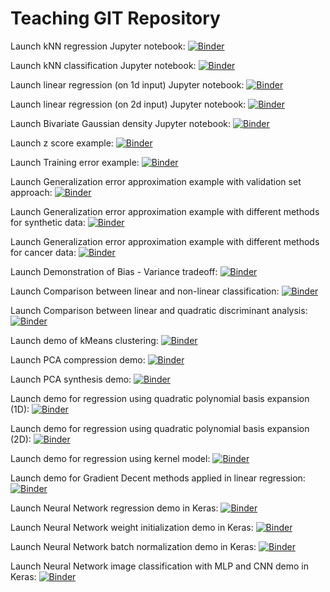 # Teaching GIT Repository

Launch kNN regression Jupyter notebook: 
[![Binder](https://mybinder.org/badge.svg)](https://mybinder.org/v2/gh/zaspel/teaching.git/master?filepath=kNN_regression.ipynb)

Launch kNN classification Jupyter notebook: 
[![Binder](https://mybinder.org/badge.svg)](https://mybinder.org/v2/gh/zaspel/teaching.git/master?filepath=kNN_classification.ipynb)

Launch linear regression (on 1d input) Jupyter notebook: 
[![Binder](https://mybinder.org/badge.svg)](https://mybinder.org/v2/gh/zaspel/teaching.git/master?filepath=linear_regression_1d.ipynb)

Launch linear regression (on 2d input) Jupyter notebook: 
[![Binder](https://mybinder.org/badge.svg)](https://mybinder.org/v2/gh/zaspel/teaching.git/master?filepath=linear_regression_2d.ipynb)

Launch Bivariate Gaussian density Jupyter notebook: 
[![Binder](https://mybinder.org/badge.svg)](https://mybinder.org/v2/gh/zaspel/teaching.git/master?filepath=bivariate_gaussian.ipynb)

Launch z score example: 
[![Binder](https://mybinder.org/badge.svg)](https://mybinder.org/v2/gh/zaspel/teaching.git/master?filepath=linear_regression_z_score_test.ipynb)

Launch Training error example: 
[![Binder](https://mybinder.org/badge.svg)](https://mybinder.org/v2/gh/zaspel/teaching.git/master?filepath=training_error.ipynb)

Launch Generalization error approximation example with validation set approach: 
[![Binder](https://mybinder.org/badge.svg)](https://mybinder.org/v2/gh/zaspel/teaching.git/master?filepath=kNN_prediction_error_validation_set_approach.ipynb)

Launch Generalization error approximation example with different methods for synthetic data: 
[![Binder](https://mybinder.org/badge.svg)](https://mybinder.org/v2/gh/zaspel/teaching.git/master?filepath=kNN_prediction_error_method_comparison.ipynb)

Launch Generalization error approximation example with different methods for cancer data: 
[![Binder](https://mybinder.org/badge.svg)](https://mybinder.org/v2/gh/zaspel/teaching.git/master?filepath=kNN_prediction_error_method_comparison_cancer.ipynb)

Launch Demonstration of Bias - Variance tradeoff:
[![Binder](https://mybinder.org/badge.svg)](https://mybinder.org/v2/gh/zaspel/teaching.git/master?filepath=kNN_regression_bias_variance_tradeoff.ipynb)

Launch Comparison between linear and non-linear classification:
[![Binder](https://mybinder.org/badge.svg)](https://mybinder.org/v2/gh/zaspel/teaching.git/master?filepath=classification_linear_vs_nonlinear.ipynb)

Launch Comparison between linear and quadratic discriminant analysis:
[![Binder](https://mybinder.org/badge.svg)](https://mybinder.org/v2/gh/zaspel/teaching.git/master?filepath=linear_classification.ipynb)

Launch demo of kMeans clustering:
[![Binder](https://mybinder.org/badge.svg)](https://mybinder.org/v2/gh/zaspel/teaching.git/master?filepath=kMeans_clustering.ipynb)

Launch PCA compression demo:
[![Binder](https://mybinder.org/badge.svg)](https://mybinder.org/v2/gh/zaspel/teaching.git/master?filepath=PCA_compression.ipynb)

Launch PCA synthesis demo:
[![Binder](https://mybinder.org/badge.svg)](https://mybinder.org/v2/gh/zaspel/teaching.git/master?filepath=PCA_synthesis.ipynb)

Launch demo for regression using quadratic polynomial basis expansion (1D):
[![Binder](https://mybinder.org/badge.svg)](https://mybinder.org/v2/gh/zaspel/teaching.git/master?filepath=basis_expansions_quadratic.ipynb)

Launch demo for regression using quadratic polynomial basis expansion (2D):
[![Binder](https://mybinder.org/badge.svg)](https://mybinder.org/v2/gh/zaspel/teaching.git/master?filepath=basis_expansion_quadratic_2d.ipynb)

Launch demo for regression using kernel model:
[![Binder](https://mybinder.org/badge.svg)](https://mybinder.org/v2/gh/zaspel/teaching.git/master?filepath=kernel_regression.ipynb)

Launch demo for Gradient Decent methods applied in linear regression:
[![Binder](https://mybinder.org/badge.svg)](https://mybinder.org/v2/gh/zaspel/teaching.git/master?filepath=sgd_linear_regression.ipynb)

Launch Neural Network regression demo in Keras:
[![Binder](https://mybinder.org/badge.svg)](https://mybinder.org/v2/gh/zaspel/teaching.git/master?filepath=nn_simple_keras_regression.ipynb)

Launch Neural Network weight initialization demo in Keras:
[![Binder](https://mybinder.org/badge.svg)](https://mybinder.org/v2/gh/zaspel/teaching.git/master?filepath=nn_simple_keras_regression_initialization.ipynb)

Launch Neural Network batch normalization demo in Keras:
[![Binder](https://mybinder.org/badge.svg)](https://mybinder.org/v2/gh/zaspel/teaching.git/master?filepath=nn_simple_keras_regression_batch_normalization.ipynb)

Launch Neural Network image classification with MLP and CNN demo in Keras:
[![Binder](https://mybinder.org/badge.svg)](https://mybinder.org/v2/gh/zaspel/teaching.git/master?filepath=nn_from_mlp_to_cnn.ipynb)


